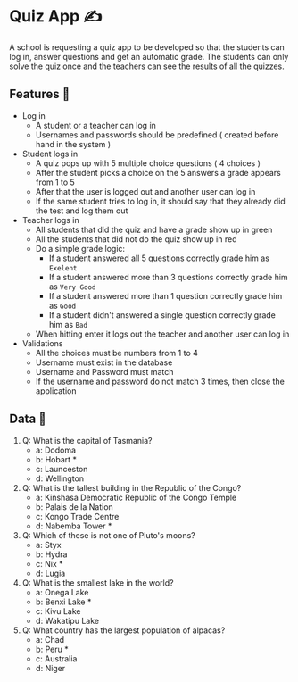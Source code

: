 # Quiz App ✍
A school is requesting a quiz app to be developed so that the students can log in, answer questions and get an automatic grade. The students can only solve the quiz once and the teachers can see the results of all the quizzes.
## Features 🔹
* Log in
  * A student or a teacher can log in
  * Usernames and passwords should be predefined ( created before hand in the system )
* Student logs in
  * A quiz pops up with 5 multiple choice questions ( 4 choices )
  * After the student picks a choice on the 5 answers a grade appears from 1 to 5
  * After that the user is logged out and another user can log in
  * If the same student tries to log in, it should say that they already did the test and log them out
* Teacher logs in
  * All students that did the quiz and have a grade show up in green
  * All the students that did not do the quiz show up in red
  * Do a simple grade logic: 
    * If a student answered all 5 questions correctly grade him as `Exelent`
    * If a student answered more than 3 questions correctly grade him as `Very Good`
    * If a student answered more than 1 question correctly grade him as `Good`
    * If a student didn't answered a single question correctly grade him as `Bad`
  * When hitting enter it logs out the teacher and another user can log in
* Validations
  * All the choices must be numbers from 1 to 4
  * Username must exist in the database
  * Username and Password must match
  * If the username and password do not match 3 times, then close the application
## Data 🔹
1) Q: What is the capital of Tasmania?
    * a: Dodoma
    * b: Hobart *
    * c: Launceston
    * d: Wellington
2) Q: What is the tallest building in the Republic of the Congo?
    * a: Kinshasa Democratic Republic of the Congo Temple
    * b: Palais de la Nation
    * c: Kongo Trade Centre
    * d: Nabemba Tower *
3) Q: Which of these is not one of Pluto's moons?
    * a: Styx
    * b: Hydra
    * c: Nix *
    * d: Lugia
4) Q: What is the smallest lake in the world?
    * a: Onega Lake
    * b: Benxi Lake *
    * c: Kivu Lake
    * d: Wakatipu Lake
5) Q: What country has the largest population of alpacas?
    * a: Chad
    * b: Peru *
    * c: Australia
    * d: Niger
